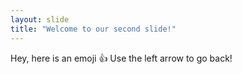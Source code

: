 ```yaml
---
layout: slide
title: "Welcome to our second slide!"
---
```

Hey, here is an emoji :+1:
Use the left arrow to go back!